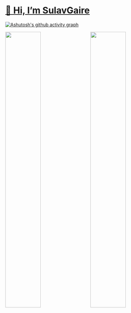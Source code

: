 #  [👋 Hi, I’m SulavGaire](https://sulavgaire.com.np/)

[![Ashutosh's github activity graph](https://activity-graph.herokuapp.com/graph?username=SulavGaire\&theme=dracula)](https://github.com/ashutosh00710/github-readme-activity-graph)

<img align="left" width="47%" src="https://github-readme-stats.vercel.app/api?username=SulavGaire&show_icons=true&theme=radical"/>

<img align="right" width="47%" src="https://github-readme-stats.vercel.app/api/top-langs/?username=SulavGaire&layout=compact"/>



<!---
SulavGaire/SulavGaire is a ✨ special ✨ repository because its `README.md` (this file) appears on your GitHub profile.
You can click the Preview link to take a look at your changes.
--->
